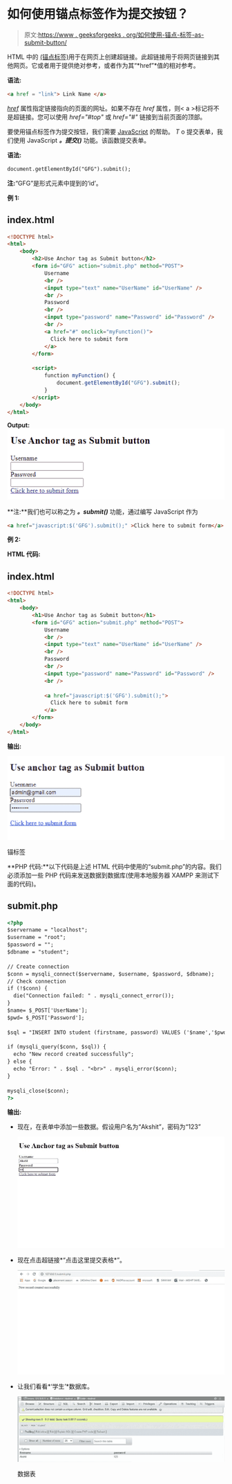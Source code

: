 # 如何使用锚点标签作为提交按钮？

> 原文:[https://www . geeksforgeeks . org/如何使用-锚点-标签-as-submit-button/](https://www.geeksforgeeks.org/how-to-use-anchor-tag-as-submit-button/)

HTML 中的  [(锚点标签)](https://www.geeksforgeeks.org/html-a-tag/)用于在网页上创建超链接。此超链接用于将网页链接到其他网页。它或者用于提供绝对参考，或者作为其“*href”*值的相对参考。

**语法:**

```html
<a href = "link"> Link Name </a>
```

[*href*](https://www.geeksforgeeks.org/html-link-href-attribute/) 属性指定链接指向的页面的网址。如果不存在 *href* 属性，则< a >标记将不是超链接。您可以使用 *href="#top"* 或 *href="#"* 链接到当前页面的顶部。

要使用锚点标签作为提交按钮，我们需要 [JavaScript](https://www.geeksforgeeks.org/javascript-tutorial/) 的帮助。 *T* o 提交表单，我们使用 JavaScript ***。提交()*** 功能。该函数提交表单。

**语法:**

```html
document.getElementById("GFG").submit();
```

**注:**“GFG”是形式元素中提到的‘id’。

**例 1:**

## index.html

```html
<!DOCTYPE html>
<html>
    <body>
        <h2>Use Anchor tag as Submit button</h2>
        <form id="GFG" action="submit.php" method="POST">
            Username
            <br />
            <input type="text" name="UserName" id="UserName" />
            <br />
            Password
            <br />
            <input type="password" name="Password" id="Password" />
            <br />
            <a href="#" onclick="myFunction()">
              Click here to submit form
            </a>
        </form>

        <script>
            function myFunction() {
                document.getElementById("GFG").submit();
            }
        </script>
    </body>
</html>
```

**Output:**
![](img/c0353cf0bf2a0cd2cae7f138973053be.png)

**注:**我们也可以称之为 ***。submit()*** 功能，通过编写 JavaScript 作为

```html
<a href="javascript:$('GFG').submit();" >Click here to submit form</a>
```

**例 2:**

**HTML 代码:**

## index.html

```html
<!DOCTYPE html>
<html>
    <body>
        <h1>Use Anchor tag as Submit button</h1>
        <form id="GFG" action="submit.php" method="POST">
            Username
            <br />
            <input type="text" name="UserName" id="UserName" />
            <br />
            Password
            <br />
            <input type="password" name="Password" id="Password" />
            <br />

            <a href="javascript:$('GFG').submit();">
              Click here to submit form
            </a>
        </form>
    </body>
</html>
```

**输出:**

![](img/6b7a8681300a66d98058a59f9bf3888a.png)

锚标签

**PHP 代码:**以下代码是上述 HTML 代码中使用的“submit.php”的内容。我们必须添加一些 PHP 代码来发送数据到数据库(使用本地服务器 XAMPP 来测试下面的代码)。

## submit.php

```html
<?php
$servername = "localhost";
$username = "root";
$password = "";
$dbname = "student";

// Create connection
$conn = mysqli_connect($servername, $username, $password, $dbname);
// Check connection
if (!$conn) {
  die("Connection failed: " . mysqli_connect_error());
}
$name= $_POST['UserName'];
$pwd= $_POST['Password'];

$sql = "INSERT INTO student (firstname, password) VALUES ('$name','$pwd')";

if (mysqli_query($conn, $sql)) {
  echo "New record created successfully";
} else {
  echo "Error: " . $sql . "<br>" . mysqli_error($conn);
}

mysqli_close($conn);
?>
```

**输出:**

*   现在，在表单中添加一些数据。假设用户名为“Akshit”，密码为“123”

    ![](img/f1c8e524245f4b54f1b8294e7d5f438b.png)

*   现在点击超链接*“点击这里提交表格*”。

    ![](img/93f2600c881bde379f2e33045eb857ac.png)

*   让我们看看*‘学生’*数据库。

    ![](img/e74fec45877ea5d433d26b1627a4986d.png)

    数据表
